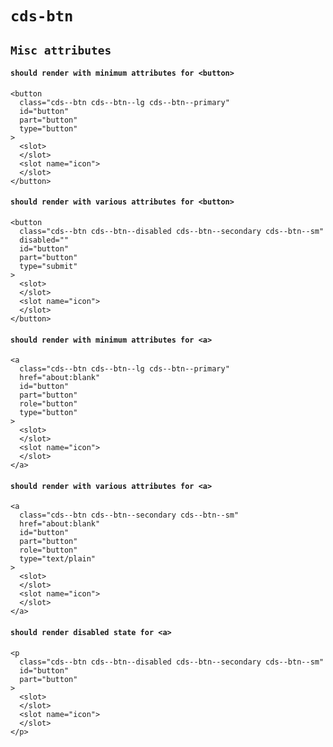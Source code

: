 # `cds-btn`

## `Misc attributes`

####   `should render with minimum attributes for <button>`

```
<button
  class="cds--btn cds--btn--lg cds--btn--primary"
  id="button"
  part="button"
  type="button"
>
  <slot>
  </slot>
  <slot name="icon">
  </slot>
</button>

```

####   `should render with various attributes for <button>`

```
<button
  class="cds--btn cds--btn--disabled cds--btn--secondary cds--btn--sm"
  disabled=""
  id="button"
  part="button"
  type="submit"
>
  <slot>
  </slot>
  <slot name="icon">
  </slot>
</button>

```

####   `should render with minimum attributes for <a>`

```
<a
  class="cds--btn cds--btn--lg cds--btn--primary"
  href="about:blank"
  id="button"
  part="button"
  role="button"
  type="button"
>
  <slot>
  </slot>
  <slot name="icon">
  </slot>
</a>

```

####   `should render with various attributes for <a>`

```
<a
  class="cds--btn cds--btn--secondary cds--btn--sm"
  href="about:blank"
  id="button"
  part="button"
  role="button"
  type="text/plain"
>
  <slot>
  </slot>
  <slot name="icon">
  </slot>
</a>

```

####   `should render disabled state for <a>`

```
<p
  class="cds--btn cds--btn--disabled cds--btn--secondary cds--btn--sm"
  id="button"
  part="button"
>
  <slot>
  </slot>
  <slot name="icon">
  </slot>
</p>

```

